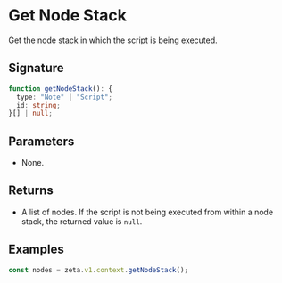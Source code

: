 # Get Node Stack

Get the node stack in which the script is being executed.

## Signature

```TypeScript
function getNodeStack(): {
  type: "Note" | "Script";
  id: string;
}[] | null;
```

## Parameters

- None.

## Returns

- A list of nodes. If the script is not being executed from within a node stack, the returned value is `null`.

## Examples

```TypeScript
const nodes = zeta.v1.context.getNodeStack();
```

